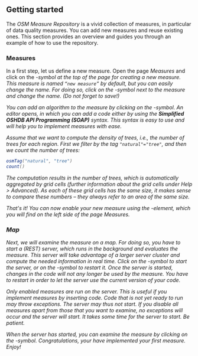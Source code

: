 ## Getting started

The *OSM Measure Repository* is a vivid collection of measures, in particular of data quality measures.  You can add new measures and reuse existing ones.  This section provides an overview and guides you through an example of how to use the repository.

### Measures

In a first step, let us define a new measure.  Open the page *Measures* and click on the <i class="far fa-plus-square"/>-symbol at the top of the page for creating a new measure.  This measure is named `“new measure”` by default, but you can easily change the name.  For doing so, click on the <i class="fas fa-edit"/>-symbol next to the measure and change the name.  (Do not forget to save!)

You can add an algorithm to the measure by clicking on the <i class="fas fa-code"/>-symbol.  An editor opens, in which you can add a code either by using the **Simplified OSHDB API Programming (SOAP)** syntax.  This syntax is easy to use and will help you to implement measures with ease.

Assume that we want to compute the density of trees, i.e., the number of trees for each region.  First we filter by the tag `"natural"="tree"`, and then we count the number of trees:

```java
osmTag("natural", "tree")
count()
```

The computation results in the number of trees, which is automatically aggregated by grid cells (further information about the grid cells under *Help > Advanced*).  As each of these grid cells has the same size, it makes sense to compare these numbers – they always refer to an area of the same size.

That's it!  You can now enable your new measure using the <i class="fas fa-toggle-on"/>-element, which you will find on the left side of the page *Measures*.

### Map

Next, we will examine the measure on a map.  For doing so, you have to start a (REST) server, which runs in the background and evaluates the measure.  This server will take advantage of a larger server cluster and compute the needed information in real time.  Click on the <i class="fas fa-play"/>-symbol to start the server, or on the <i class="fas fa-redo"/>-symbol to restart it.  Once the server is started, changes in the code will not any longer be used by the measure.  You have to restart in order to let the server use the current version of your code.

Only enabled measures are run on the server.  This is useful if you implement measures by inserting code.  Code that is not yet ready to run may throw exceptions.  The server may thus not start.  If you disable all measures apart from those that you want to examine, no exceptions will occur and the server will start.  It takes some time for the server to start.  Be patient.

When the server has started, you can examine the measure by clicking on the <i class="fas fa-map"/>-symbol.  Congratulations, your have implemented your first measure.  Enjoy!
